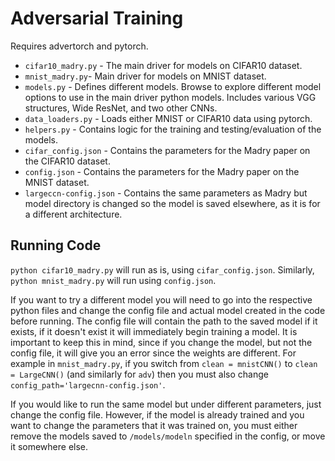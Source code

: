 # Adversarial Training
Requires advertorch and pytorch.

- `cifar10_madry.py` - The main driver for models on CIFAR10 dataset. 
- `mnist_madry.py`- Main driver for models on MNIST dataset.
- `models.py` - Defines different models. Browse to explore different model options to use in the main driver python models. Includes various VGG structures, Wide ResNet, and two other CNNs.
- `data_loaders.py` - Loads either MNIST or CIFAR10 data using pytorch.
- `helpers.py` - Contains logic for the training and testing/evaluation of the models.
- `cifar_config.json` - Contains the parameters for the Madry paper on the CIFAR10 dataset.
- `config.json` - Contains the parameters for the Madry paper on the MNIST dataset.
- `largeccn-config.json` - Contains the same parameters as Madry but model directory is changed so the  model is saved elsewhere, as it is  for a different architecture.

## Running Code
`python cifar10_madry.py` will run as is, using `cifar_config.json`. Similarly, `python mnist_madry.py` will run using `config.json`. 

If you want to try a different model you will need to go into the respective python files and change the config file and actual model created in the code before running. The  config file will contain the path to the saved model if it exists, if it doesn't exist it will immediately begin training a model. It is important to keep this in mind, since if you change the model, but not the config file, it will give you an error since the weights are different.  For example in `mnist_madry.py`, if you switch from `clean = mnistCNN()` to `clean = LargeCNN()` (and similarly for `adv`) then you must also change `config_path='largecnn-config.json'`. 

If you would like to run the same model but under different parameters, just change the  config  file. However, if the  model is already  trained and you want to change the parameters that it was trained on, you must either remove the models saved to `/models/modeln` specified in the config, or move it somewhere else.
